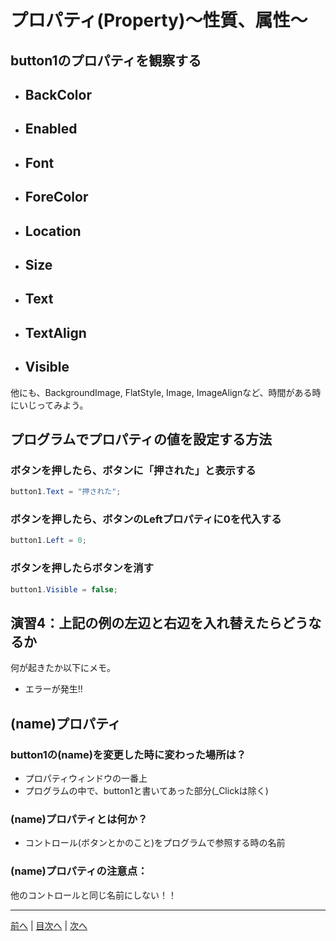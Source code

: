 # プロパティ(Property)～性質、属性～

## button1のプロパティを観察する

- BackColor
  -
- Enabled
  -
- Font
  -
- ForeColor
  -
- Location
  -
- Size
  -
- Text
  -
- TextAlign
  -
- Visible
  -

他にも、BackgroundImage, FlatStyle, Image, ImageAlignなど、時間がある時にいじってみよう。

## プログラムでプロパティの値を設定する方法
### ボタンを押したら、ボタンに「押された」と表示する

```cs
button1.Text = "押された";
```

### ボタンを押したら、ボタンのLeftプロパティに0を代入する

```cs
button1.Left = 0;
```

### ボタンを押したらボタンを消す

```cs
button1.Visible = false;
```

## 演習4：上記の例の左辺と右辺を入れ替えたらどうなるか
何が起きたか以下にメモ。

- エラーが発生!!

## (name)プロパティ
### button1の(name)を変更した時に変わった場所は？
- プロパティウィンドウの一番上
- プログラムの中で、button1と書いてあった部分(_Clickは除く)

### (name)プロパティとは何か？
- コントロール(ボタンとかのこと)をプログラムで参照する時の名前

### (name)プロパティの注意点：

他のコントロールと同じ名前にしない！！

---

[前へ](03.md) | [目次へ](README.md#%E7%9B%AE%E6%AC%A1) | [次へ](05.md)
